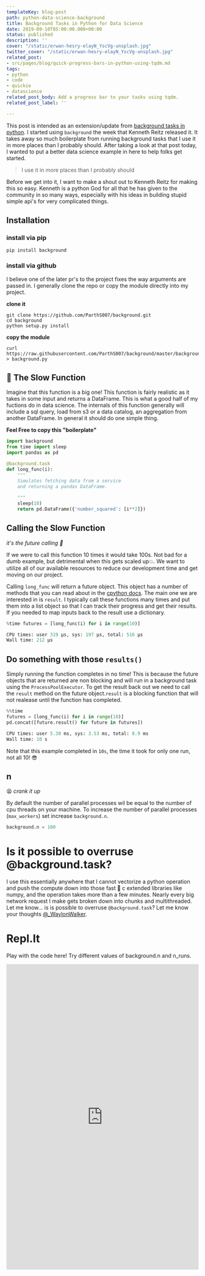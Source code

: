 ```yaml
---
templateKey: blog-post
path: python-data-science-background
title: Background Tasks in Python for Data Science
date: 2019-09-10T05:00:00.000+00:00
status: published
description: ''
cover: "/static/erwan-hesry-elayN_YscVg-unsplash.jpg"
twitter_cover: "/static/erwan-hesry-elayN_YscVg-unsplash.jpg"
related_post:
- src/pages/blog/quick-progress-bars-in-python-using-tqdm.md
tags:
- python
- code
- quickie
- datascience
related_post_body: Add a progress bar to your tasks using tqdm.
related_post_label: ''

---
```

This post is intended as an extension/update from [background tasks in python](https://waylonwalker.com/blog/background_1/).  I started using `background` the week that Kenneth Reitz released it.  It takes away so much boilerplate from running background tasks that I use it in more places than I probably should. After taking a look at that post today, I wanted to put a better data science example in here to help folks get started.

> I use it in more places than I probably should

Before we get into it, I want to make a shout out to Kenneth Reitz for making this so easy.  Kenneth is a python God for all that he has given to the community in so many ways, especially with his ideas in building stupid simple api's for very complicated things.

## Installation

### install via pip

    pip install background

### install via github

I believe one of the later pr's to the project fixes the way arguments are passed in.  I generally clone the repo or copy the module directly into my project.

**clone it**

    git clone https://github.com/ParthS007/background.git
    cd background
    python setup.py install

**copy the module**

    curl https://raw.githubusercontent.com/ParthS007/background/master/background.py > background.py

## 🐌 The Slow Function

Imagine that this function is a big one!  This function is fairly realistic as it takes in some input and returns a DataFrame.  This is what a good half of my fuctions do in data science.  The internals of this function generally will include a sql query, load from s3 or a data catalog, an aggregation from another DataFrame.  In general it should do one simple thing.

**Feel Free to copy this "boilerplate"**

``` python
import background
from time import sleep
import pandas as pd

@background.task
def long_func(i):
    """
    Simulates fetching data from a service 
    and returning a pandas DataFrame.
    
    """
    sleep(10)
    return pd.DataFrame({'number_squared': [i**2]})
```

## Calling the Slow Function

_it's the future calling 🤙_

If we were to call this function 10 times it would take 100s.  Not bad for a dumb example, but detrimental when this gets scaled up💥.  We want to utilize all of our available resources to reduce our development time and get moving on our project.

Calling `long_func` will return a future object.  This object has a number of methods that you can read about in the [cpython docs](https://docs.python.org/3/library/concurrent.futures.html#future-objects).  The main one we are interested in is `result`.  I typically call these functions many times and put them into a list object so that I can track their progress and get their results.  If you needed to map inputs back to the result use a dictionary.

``` python
%time futures = [long_func(i) for i in range(10)]

CPU times: user 319 µs, sys: 197 µs, total: 516 µs
Wall time: 212 µs
```

## Do something with those `results()`

Simply running the function completes in no time! This is because the future objects that are returned are non blocking and will run in a background task using the `ProcessPoolExecutor`.  To get the result back out we need to call the `result` method on the future object.`result` is a blocking function that will not realease until the function has completed.

``` python
%%time 
futures = [long_func(i) for i in range(10)]
pd.concat([future.result() for future in futures])

CPU times: user 5.38 ms, sys: 3.53 ms, total: 8.9 ms
Wall time: 10 s
```

Note that this example completed in `10s`, the time it took for only one run, not all 10! 😎

## n

😫 _crank it up_

By default the number of parallel processes wil be equal to the number of cpu threads on your machine. To increase the number of parallel processes (`max_workers`) set increase `background.n`.

``` python
background.n = 100
```

# Is it possible to overruse @background.task?

I use this essentially anywhere that I cannot vectorize a python operation and push the compute down into those fast 💨 c extended libraries like numpy, and the operation takes more than a few minutes.  Nearly every big network request I make gets broken down into chunks and multithreaded.  Let me know... is is possible to overruse `@background.task`? Let me know your thoughts [@_WaylonWalker](https://twitter.com/_WaylonWalker).

# Repl.It

Play with the code here!  Try different values of background.n and n_runs.

<iframe height="800px" width="100%" src="https://repl.it/@WaylonWalker/TestRepl?lite=true" scrolling="no" frameborder="no" allowtransparency="true" allowfullscreen="true" sandbox="allow-forms allow-pointer-lock allow-popups allow-same-origin allow-scripts allow-modals"></iframe>